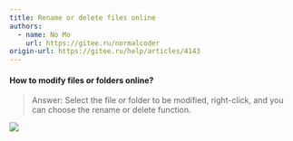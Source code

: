 ```yaml
---
title: Rename or delete files online
authors:
  - name: No Mo
    url: https://gitee.ru/normalcoder
origin-url: https://gitee.ru/help/articles/4143
---
```


#### How to modify files or folders online?

> Answer: Select the file or folder to be modified, right-click, and you can choose the rename or delete function.

![](%E5%9C%A8%E7%BA%BF%E9%87%8D%E5%91%BD%E5%90%8D%E6%88%96%E5%88%A0%E9%99%A4%E6%96%87%E4%BB%B6.assets/image.png)